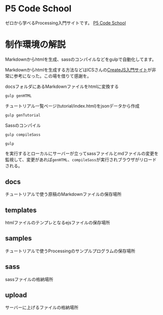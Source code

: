 # P5 Code School
ゼロから学べるProcessing入門サイトです。
[P5 Code School](http://p5codeschool.net/)

# 制作環境の解説
Markdownからhtmlを生成、sassのコンパイルなどをgulpで自動化してます。

Markdownからhtmlを生成する方法などはICSさんの[CreateJS入門サイト](https://github.com/ics-creative/tutorial-createjs)が非常に参考になった。この場を借りて感謝を。

docsフォルダにあるMarkdownファイルをhtmlに変換する

```sh
gulp genHTML
```

チュートリアル一覧ページ(tutorial/index.html)をjsonデータから作成

```sh
gulp genTutorial
```

Sassのコンパイル

```sh
gulp compileSass
```

```sh
gulp
```

を実行するとローカルにサーバーが立ってsassファイルとmdファイルの変更を監視して、変更があれば`genHTML`、`compileSass`が実行されブラウザがリロードされる。

## docs
チュートリアルで使う原稿のMarkdownファイルの保存場所

## templates
htmlファイルのテンプレとなるejsファイルの保存場所

## samples
チュートリアルで使うProcessingのサンプルプログラムの保存場所

## sass
sassファイルの格納場所

## upload
サーバーに上げるファイルの格納場所
